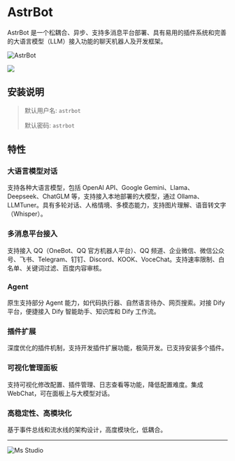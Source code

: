 # AstrBot

AstrBot 是一个松耦合、异步、支持多消息平台部署、具有易用的插件系统和完善的大语言模型（LLM）接入功能的聊天机器人及开发框架。

![AstrBot](https://file.lifebus.top/imgs/astrbot_cover.png)

![](https://img.shields.io/badge/%E6%96%B0%E7%96%86%E8%90%8C%E6%A3%AE%E8%BD%AF%E4%BB%B6%E5%BC%80%E5%8F%91%E5%B7%A5%E4%BD%9C%E5%AE%A4-%E6%8F%90%E4%BE%9B%E6%8A%80%E6%9C%AF%E6%94%AF%E6%8C%81-blue)

## 安装说明

> 默认用户名: `astrbot`
>
> 默认密码: `astrbot`

## 特性

### 大语言模型对话

支持各种大语言模型，包括 OpenAI API、Google Gemini、Llama、Deepseek、ChatGLM 等，支持接入本地部署的大模型，通过
Ollama、LLMTuner。具有多轮对话、人格情境、多模态能力，支持图片理解、语音转文字（Whisper）。

### 多消息平台接入

支持接入 QQ（OneBot、QQ 官方机器人平台）、QQ
频道、企业微信、微信公众号、飞书、Telegram、钉钉、Discord、KOOK、VoceChat。支持速率限制、白名单、关键词过滤、百度内容审核。

### Agent

原生支持部分 Agent 能力，如代码执行器、自然语言待办、网页搜索。对接 Dify 平台，便捷接入 Dify 智能助手、知识库和 Dify
工作流。

### 插件扩展

深度优化的插件机制，支持开发插件扩展功能，极简开发。已支持安装多个插件。

### 可视化管理面板

支持可视化修改配置、插件管理、日志查看等功能，降低配置难度。集成 WebChat，可在面板上与大模型对话。

### 高稳定性、高模块化

基于事件总线和流水线的架构设计，高度模块化，低耦合。

---

![Ms Studio](https://file.lifebus.top/imgs/ms_blank_001.png)
